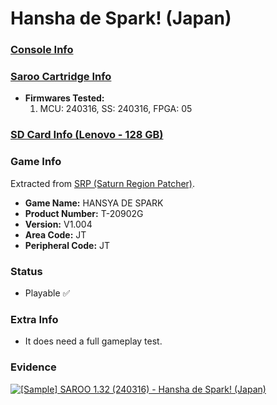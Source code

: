 # Hansha de Spark! (Japan)

### [Console Info](../../../../Info/Consoles/VA13/README.md)

### [Saroo Cartridge Info](../../../../Info/Cartridges/RetroGameParadiseStore/1.32F/README.md)

- <b>Firmwares Tested:</b>
  1. MCU: 240316, SS: 240316, FPGA: 05

### [SD Card Info (Lenovo - 128 GB)](../../../../Info/SdCards/Lenovo/128GB/fat32/README.md)

### Game Info

Extracted from [SRP (Saturn Region Patcher)](https://segaxtreme.net/resources/saturn-region-patcher.81/download).

- <b>Game Name:</b> HANSYA DE SPARK
- <b>Product Number:</b> T-20902G
- <b>Version:</b> V1.004
- <b>Area Code:</b> JT
- <b>Peripheral Code:</b> JT

### Status

- Playable :white_check_mark:

### Extra Info

- It does need a full gameplay test.

### Evidence

[![[Sample] SAROO 1.32 (240316) - Hansha de Spark! (Japan)](https://img.youtube.com/vi/CMzIlHhDOOA/0.jpg)](https://www.youtube.com/watch?v=CMzIlHhDOOA)

